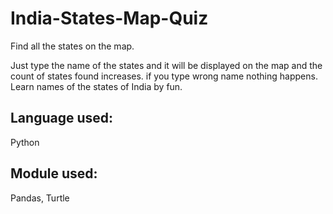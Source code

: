 # India-States-Map-Quiz
Find all the states on the map.

Just type the name of the states and it will be displayed on the map and the count of states found increases.
if you type wrong name nothing happens.
Learn names of the states of India by fun.

<h2>Language used:</h2>
Python

<h2>Module used:</h2>
Pandas,
Turtle
